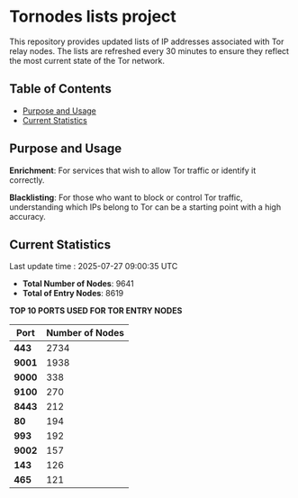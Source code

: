 # Tornodes lists project

This repository provides updated lists of IP addresses associated with Tor relay nodes. The lists are refreshed every 30 minutes to ensure they reflect the most current state of the Tor network.

## Table of Contents

- [Purpose and Usage](#purpose-and-usage)
- [Current Statistics](#current-statistics)


## Purpose and Usage

**Enrichment**: For services that wish to allow Tor traffic or identify it correctly.

**Blacklisting**: For those who want to block or control Tor traffic, understanding which IPs belong to Tor can be a starting point with a high accuracy.

## Current Statistics

Last update time : 2025-07-27 09:00:35 UTC

- **Total Number of Nodes**: 9641
- **Total of Entry Nodes**: 8619

**TOP 10 PORTS USED FOR TOR ENTRY NODES**

| **Port** | **Number of Nodes** |
|------|-----------------|
| **443**   | 2734  |
| **9001**   | 1938  |
| **9000**   | 338  |
| **9100**   | 270  |
| **8443**   | 212  |
| **80**   | 194  |
| **993**   | 192  |
| **9002**   | 157  |
| **143**   | 126  |
| **465**   | 121  |

